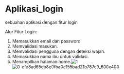 # Aplikasi_login
sebuahan aplikasi dengan fitur login

Alur Fitur Login:
1. Memasukkan email dan password
2. Memvalidasi masukan.
3. Memvalidasi pengguna dengan deteksi wajah.
4. Memasukkan nama ibu untuk validasi.
5. Menampilkan halaman home.![1](https://github.com/michaelyusuf12/Aplikasi_login/assets/142551645/18633dbb-9ae1-4d69-8693-d60d92c76112)
![0-efe8ad65cb8e0fba0e155bad21b787e9_600x400](https://github.com/michaelyusuf12/Aplikasi_login/assets/142551645/fb484c1e-70fb-4567-827f-03c5773f36e4)
